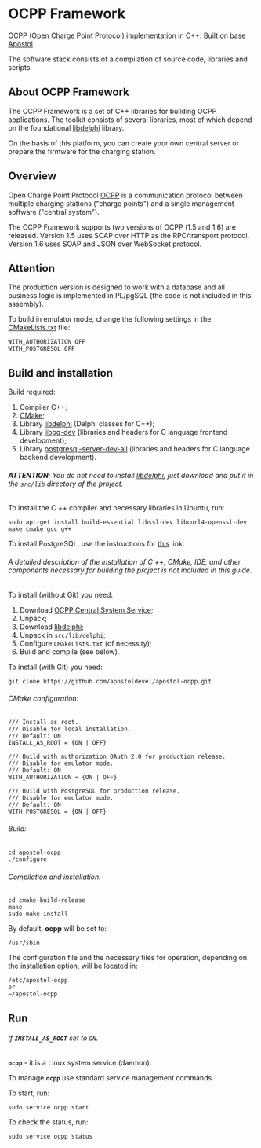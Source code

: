 # OCPP Framework

OCPP (Open Charge Point Protocol) implementation in C++. Built on base [Apostol](https://github.com/ufocomp/apostol).

The software stack consists of a compilation of source code, libraries and scripts.

About OCPP Framework
-
The OCPP Framework is a set of C++ libraries for building OCPP applications. The toolkit consists of several libraries, most of which depend on the foundational [libdelphi](https://github.com/ufocomp/libdelphi) library.

On the basis of this platform, you can create your own central server or prepare the firmware for the charging station.

Overview
-
Open Charge Point Protocol [OCPP](http://ocppforum.net) is a communication protocol between multiple charging stations ("charge points") and a single management software ("central system").

The OCPP Framework supports two versions of OCPP (1.5 and 1.6) are released. Version 1.5 uses SOAP over HTTP as the RPC/transport protocol. Version 1.6 uses SOAP and JSON over WebSocket protocol.

Attention 
-
The production version is designed to work with a database and all business logic is implemented in PL/pgSQL (the code is not included in this assembly).

To build in emulator mode, change the following settings in the [CMakeLists.txt](https://github.com/apostoldevel/apostol-ocpp/blob/master/CMakeLists.txt) file:
~~~
WITH_AUTHORIZATION OFF
WITH_POSTGRESQL OFF
~~~

Build and installation
-
Build required:

1. Compiler C++;
1. [CMake](https://cmake.org);
1. Library [libdelphi](https://github.com/ufocomp/libdelphi/) (Delphi classes for C++);
1. Library [libpq-dev](https://www.postgresql.org/download/) (libraries and headers for C language frontend development);
1. Library [postgresql-server-dev-all](https://www.postgresql.org/download/) (libraries and headers for C language backend development).

###### **ATTENTION**: You do not need to install [libdelphi](https://github.com/ufocomp/libdelphi/), just download and put it in the `src/lib` directory of the project.

To install the C ++ compiler and necessary libraries in Ubuntu, run:
~~~
sudo apt-get install build-essential libssl-dev libcurl4-openssl-dev make cmake gcc g++
~~~

To install PostgreSQL, use the instructions for [this](https://www.postgresql.org/download/) link.

###### A detailed description of the installation of C ++, CMake, IDE, and other components necessary for building the project is not included in this guide. 

To install (without Git) you need:

1. Download [OCPP Central System Service](https://github.com/ufocomp/apostol-ocpp/archive/master.zip);
1. Unpack;
1. Download [libdelphi](https://github.com/ufocomp/libdelphi/archive/master.zip);
1. Unpack in `src/lib/delphi`;
1. Configure `CMakeLists.txt` (of necessity);
1. Build and compile (see below).

To install (with Git) you need:
~~~
git clone https://github.com/apostoldevel/apostol-ocpp.git
~~~

###### CMake configuration:
~~~
/// Install as root. 
/// Disable for local installation.
/// Default: ON 
INSTALL_AS_ROOT = {ON | OFF}

/// Build with authorization OAuth 2.0 for production release. 
/// Disable for emulator mode. 
/// Default: ON
WITH_AUTHORIZATION = {ON | OFF}

/// Build with PostgreSQL for production release. 
/// Disable for emulator mode. 
/// Default: ON
WITH_POSTGRESQL = {ON | OFF}
~~~

###### Build:
~~~
cd apostol-ocpp
./configure
~~~

###### Compilation and installation:
~~~
cd cmake-build-release
make
sudo make install
~~~

By default, **ocpp** will be set to:
~~~
/usr/sbin
~~~

The configuration file and the necessary files for operation, depending on the installation option, will be located in:
~~~
/etc/apostol-ocpp
or
~/apostol-ocpp
~~~

Run
-
###### If **`INSTALL_AS_ROOT`** set to `ON`.

**`ocpp`** - it is a Linux system service (daemon). 

To manage **`ocpp`** use standard service management commands.

To start, run:
~~~
sudo service ocpp start
~~~

To check the status, run:
~~~
sudo service ocpp status
~~~
